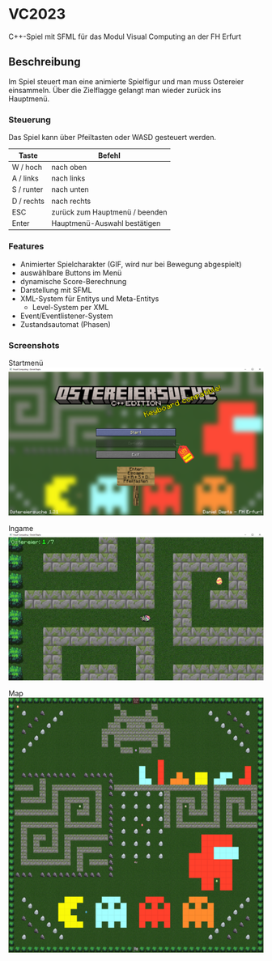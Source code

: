 # VC2023

C++-Spiel mit SFML für das Modul Visual Computing an der FH Erfurt

## Beschreibung

Im Spiel steuert man eine animierte Spielfigur und man muss Ostereier einsammeln.
Über die Zielflagge gelangt man wieder zurück ins Hauptmenü.

### Steuerung

Das Spiel kann über Pfeiltasten oder WASD gesteuert werden.

| Taste      | Befehl                         |
| ---------- | ------------------------------ |
| W / hoch   | nach oben                      |
| A / links  | nach links                     |
| S / runter | nach unten                     |
| D / rechts | nach rechts                    |
| ESC        | zurück zum Hauptmenü / beenden |
| Enter      | Hauptmenü-Auswahl bestätigen   |

### Features

- Animierter Spielcharakter (GIF, wird nur bei Bewegung abgespielt)
- auswählbare Buttons im Menü
- dynamische Score-Berechnung
- Darstellung mit SFML
- XML-System für Entitys und Meta-Entitys
  - Level-System per XML
- Event/Eventlistener-System
- Zustandsautomat (Phasen)

### Screenshots

Startmenü
![Menu](./docs/menu.png)

Ingame
![Game](./docs/game.png)

Map
![Map](./docs/map.png)
